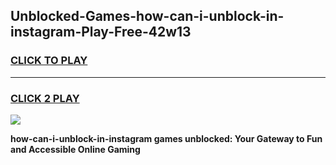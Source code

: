
## Unblocked-Games-how-can-i-unblock-in-instagram-Play-Free-42w13
<h3>
<a href="https://premium76.site?title=how-can-i-unblock-in-instagram&ref=21A">CLICK TO PLAY</a></h3>
<hr>

<h3>
<a href="https://premium76.site?title=how-can-i-unblock-in-instagram&ref=21A">CLICK 2 PLAY</a>
  
</h3>

<a href="https://premium76.site?title=how-can-i-unblock-in-instagram&ref=21A"><img src="https://clearcache.store/games.png"></a>


**how-can-i-unblock-in-instagram games unblocked: Your Gateway to Fun and Accessible Online Gaming**
